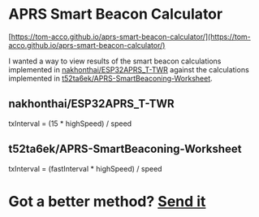 # APRS Smart Beacon Calculator
[https://tom-acco.github.io/aprs-smart-beacon-calculator/](https://tom-acco.github.io/aprs-smart-beacon-calculator/)

I wanted a way to view results of the smart beacon calculations implemented in [nakhonthai/ESP32APRS_T-TWR](https://github.com/nakhonthai/ESP32APRS_T-TWR) against the calculations implemented in [t52ta6ek/APRS-SmartBeaconing-Worksheet](https://github.com/t52ta6ek/APRS-SmartBeaconing-Worksheet).

## nakhonthai/ESP32APRS_T-TWR
txInterval = (15 * highSpeed) / speed

## t52ta6ek/APRS-SmartBeaconing-Worksheet
txInterval = (fastInterval * highSpeed) / speed

# Got a better method? [Send it](https://github.com/tom-acco/aprs-smart-beacon-calculator/issues)
